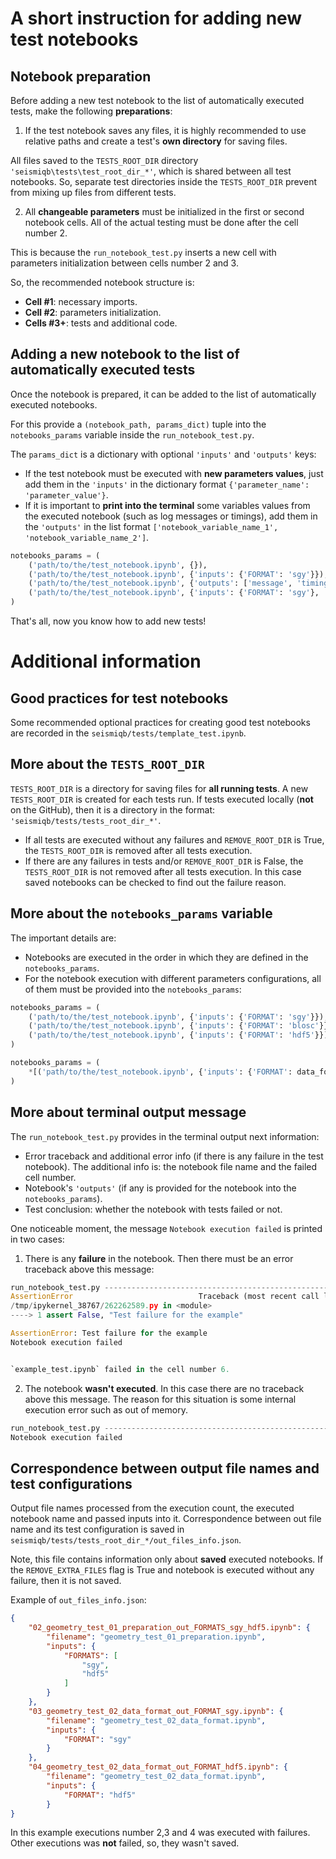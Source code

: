 # A short instruction for adding new test notebooks

## Notebook preparation

Before adding a new test notebook to the list of automatically executed tests, make the following **preparations**:

1. If the test notebook saves any files, it is highly recommended to use relative paths and create a test's **own directory** for saving files.

All files saved to the `TESTS_ROOT_DIR` directory `'seismiqb\tests\test_root_dir_*'`, which is shared between all test notebooks. So, separate test directories inside the `TESTS_ROOT_DIR` prevent from mixing up files from different tests.

2. All **changeable parameters** must be initialized in the first or second notebook cells. All of the actual testing must be done after the cell number 2.

This is because the `run_notebook_test.py` inserts a new cell with parameters initialization between cells number 2 and 3.

So, the recommended notebook structure is:
* **Cell #1**: necessary imports.
* **Cell #2**: parameters initialization.
* **Cells #3+**: tests and additional code.

## Adding a new notebook to the list of automatically executed tests

Once the notebook is prepared, it can be added to the list of automatically executed notebooks.

For this provide a `(notebook_path, params_dict)` tuple into the `notebooks_params` variable inside the `run_notebook_test.py`.

The `params_dict` is a dictionary with optional `'inputs'` and `'outputs'` keys:
* If the test notebook must be executed with **new parameters values**, just add them in the `'inputs'` in the dictionary format `{'parameter_name': 'parameter_value'}`.
* If it is important to **print into the terminal** some variables values from the executed notebook (such as log messages or timings), add them in the `'outputs'` in the list format `['notebook_variable_name_1', 'notebook_variable_name_2']`.

```python
notebooks_params = (
    ('path/to/the/test_notebook.ipynb', {}),
    ('path/to/the/test_notebook.ipynb', {'inputs': {'FORMAT': 'sgy'}}),
    ('path/to/the/test_notebook.ipynb', {'outputs': ['message', 'timings']}),
    ('path/to/the/test_notebook.ipynb', {'inputs': {'FORMAT': 'sgy'}, 'outputs': ['message']})
)
```

That's all, now you know how to add new tests!

# Additional information

## Good practices for test notebooks

Some recommended optional practices for creating good test notebooks are recorded in the `seismiqb/tests/template_test.ipynb`.

## More about the `TESTS_ROOT_DIR`

`TESTS_ROOT_DIR` is a directory for saving files for **all running tests**. A new `TESTS_ROOT_DIR` is created for each tests run.
If tests executed locally (**not** on the GitHub), then it is a directory in the format: `'seismiqb/tests/tests_root_dir_*'`.

* If all tests are executed without any failures and `REMOVE_ROOT_DIR` is True, the `TESTS_ROOT_DIR` is removed after all tests execution.
* If there are any failures in tests and/or `REMOVE_ROOT_DIR` is False, the `TESTS_ROOT_DIR` is not removed after all tests execution.
In this case saved notebooks can be checked to find out the failure reason.

## More about the `notebooks_params` variable

The important details are:
* Notebooks are executed in the order in which they are defined in the `notebooks_params`.
* For the notebook execution with different parameters configurations, all of them must be provided into the `notebooks_params`:

```python
notebooks_params = (
    ('path/to/the/test_notebook.ipynb', {'inputs': {'FORMAT': 'sgy'}}),
    ('path/to/the/test_notebook.ipynb', {'inputs': {'FORMAT': 'blosc'}}),
    ('path/to/the/test_notebook.ipynb', {'inputs': {'FORMAT': 'hdf5'}}),
)
```

```python
notebooks_params = (
    *[('path/to/the/test_notebook.ipynb', {'inputs': {'FORMAT': data_format}}) for data_format in ['sgy', 'blosc', 'hdf5']],
)
```

## More about terminal output message

The `run_notebook_test.py` provides in the terminal output next information:
* Error traceback and additional error info (if there is any failure in the test notebook). The additional info is: the notebook file name and the failed cell number.
* Notebook's `'outputs'` (if any is provided for the notebook into the `notebooks_params`).
* Test conclusion: whether the notebook with tests failed or not.

One noticeable moment, the message `Notebook execution failed` is printed in two cases:

1. There is any **failure** in the notebook. Then there must be an error traceback above this message:

```python
run_notebook_test.py ---------------------------------------------------------------------------
AssertionError                            Traceback (most recent call last)
/tmp/ipykernel_38767/262262589.py in <module>
----> 1 assert False, "Test failure for the example"

AssertionError: Test failure for the example
Notebook execution failed


`example_test.ipynb` failed in the cell number 6.
```

2. The notebook **wasn't executed**. In this case there are no traceback above this message. The reason for this situation is some internal execution error such as out of memory.

```python
run_notebook_test.py ---------------------------------------------------------------------------
Notebook execution failed
```

## Correspondence between output file names and test configurations

Output file names processed from the execution count, the executed notebook name and passed inputs into it.
Correspondence between out file name and its test configuration is saved in `seismiqb/tests/tests_root_dir_*/out_files_info.json`.

Note, this file contains information only about **saved** executed notebooks. If the `REMOVE_EXTRA_FILES` flag is True and notebook is executed without any failure, then it is not saved.

Example of `out_files_info.json`:

```json
{
    "02_geometry_test_01_preparation_out_FORMATS_sgy_hdf5.ipynb": {
        "filename": "geometry_test_01_preparation.ipynb",
        "inputs": {
            "FORMATS": [
                "sgy",
                "hdf5"
            ]
        }
    },
    "03_geometry_test_02_data_format_out_FORMAT_sgy.ipynb": {
        "filename": "geometry_test_02_data_format.ipynb",
        "inputs": {
            "FORMAT": "sgy"
        }
    },
    "04_geometry_test_02_data_format_out_FORMAT_hdf5.ipynb": {
        "filename": "geometry_test_02_data_format.ipynb",
        "inputs": {
            "FORMAT": "hdf5"
        }
}
```

In this example executions number 2,3 and 4 was executed with failures. Other executions was **not** failed, so, they wasn't saved.
